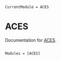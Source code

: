 ```@meta
CurrentModule = ACES
```

# ACES

Documentation for [ACES](https://github.com/EvanHockings/ACES.jl).

```@index
```

```@autodocs
Modules = [ACES]
```
